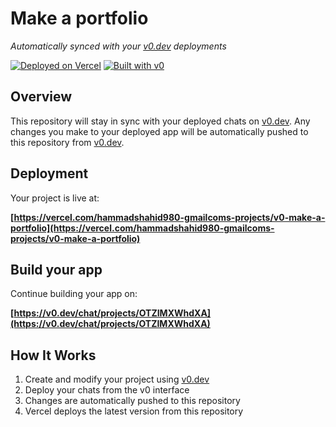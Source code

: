 # Make a portfolio

*Automatically synced with your [v0.dev](https://v0.dev) deployments*

[![Deployed on Vercel](https://img.shields.io/badge/Deployed%20on-Vercel-black?style=for-the-badge&logo=vercel)](https://vercel.com/hammadshahid980-gmailcoms-projects/v0-make-a-portfolio)
[![Built with v0](https://img.shields.io/badge/Built%20with-v0.dev-black?style=for-the-badge)](https://v0.dev/chat/projects/OTZIMXWhdXA)

## Overview

This repository will stay in sync with your deployed chats on [v0.dev](https://v0.dev).
Any changes you make to your deployed app will be automatically pushed to this repository from [v0.dev](https://v0.dev).

## Deployment

Your project is live at:

**[https://vercel.com/hammadshahid980-gmailcoms-projects/v0-make-a-portfolio](https://vercel.com/hammadshahid980-gmailcoms-projects/v0-make-a-portfolio)**

## Build your app

Continue building your app on:

**[https://v0.dev/chat/projects/OTZIMXWhdXA](https://v0.dev/chat/projects/OTZIMXWhdXA)**

## How It Works

1. Create and modify your project using [v0.dev](https://v0.dev)
2. Deploy your chats from the v0 interface
3. Changes are automatically pushed to this repository
4. Vercel deploys the latest version from this repository
